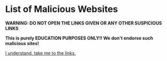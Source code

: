 # List of Malicious Websites
**WARNING: DO NOT OPEN THE LINKS GIVEN OR ANY OTHER SUSPICIOUS LINKS**

**This is purely EDUCATION PURPOSES ONLY!! We don't endorse such malicious sites!**

[I understand, take me to the links.](https://raw.githubusercontent.com/45i/Frequent-Scams/Main/Malicious%20Websites/raw-links.txt)